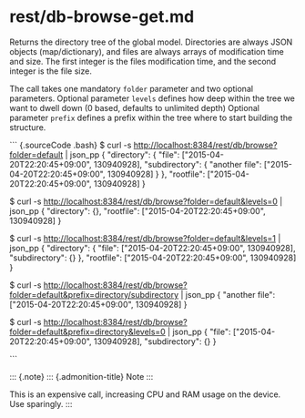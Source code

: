 # rest/db-browse-get.md

Returns the directory tree of the global model. Directories are always JSON objects \(map/dictionary\), and files are always arrays of modification time and size. The first integer is the files modification time, and the second integer is the file size.

The call takes one mandatory `folder` parameter and two optional parameters. Optional parameter `levels` defines how deep within the tree we want to dwell down \(0 based, defaults to unlimited depth\) Optional parameter `prefix` defines a prefix within the tree where to start building the structure.

\`\`\` {.sourceCode .bash} $ curl -s [http://localhost:8384/rest/db/browse?folder=default](http://localhost:8384/rest/db/browse?folder=default) \| json\_pp { "directory": { "file": \["2015-04-20T22:20:45+09:00", 130940928\], "subdirectory": { "another file": \["2015-04-20T22:20:45+09:00", 130940928\] } }, "rootfile": \["2015-04-20T22:20:45+09:00", 130940928\] }

$ curl -s [http://localhost:8384/rest/db/browse?folder=default&levels=0](http://localhost:8384/rest/db/browse?folder=default&levels=0) \| json\_pp { "directory": {}, "rootfile": \["2015-04-20T22:20:45+09:00", 130940928\] }

$ curl -s [http://localhost:8384/rest/db/browse?folder=default&levels=1](http://localhost:8384/rest/db/browse?folder=default&levels=1) \| json\_pp { "directory": { "file": \["2015-04-20T22:20:45+09:00", 130940928\], "subdirectory": {} }, "rootfile": \["2015-04-20T22:20:45+09:00", 130940928\] }

$ curl -s [http://localhost:8384/rest/db/browse?folder=default&prefix=directory/subdirectory](http://localhost:8384/rest/db/browse?folder=default&prefix=directory/subdirectory) \| json\_pp { "another file": \["2015-04-20T22:20:45+09:00", 130940928\] }

$ curl -s [http://localhost:8384/rest/db/browse?folder=default&prefix=directory&levels=0](http://localhost:8384/rest/db/browse?folder=default&prefix=directory&levels=0) \| json\_pp { "file": \["2015-04-20T22:20:45+09:00", 130940928\], "subdirectory": {} }

\`\`\`

::: {.note} ::: {.admonition-title} Note :::

This is an expensive call, increasing CPU and RAM usage on the device. Use sparingly. :::


